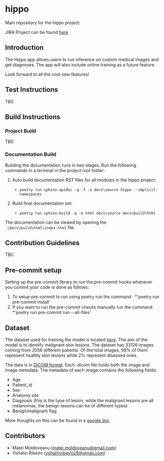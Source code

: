# hippo

Main repository for the hippo project.

JIRA Project can be found [here](https://hippo-the-app.atlassian.net/).

## Introduction

The Hippo app allows users to run inference on custom medical images and get diagnoses. The app
will also include online training as a future feature.

Look forward to all the cool new features!

## Test Instructions

TBC

## Build Instructions

### Project Build

TBC

### Documentation Build

Building the documentation runs in two stages. Run the following commands in a terminal in the project root folder:

1. Auto build documentation RST files for all modules in the hippo project:

    * `poetry run sphinx-apidoc -q -f -o docs\source hippo --implicit-namespaces`

2. Build final documentation set:

    * `poetry run sphinx-build -q -b html docs\source docs\build\html`

The documentation can be viewed by opening the `.\docs\build\html\index.html` file.

## Contribution Guidelines

TBC

## Pre-commit setup

Setting up the pre-commit library to run the pre-commit hooks whenever you commit your code is done as follows:

1. To setup pre-commit to run using poetry run the command :
        *'poetry run pre-commit install'
2. If you want to run the pre-commit checks manually run the command:
        *'poetry run pre-commit run --all-files'

## Dataset

The dataset used for training the model is located [here](https://www.kaggle.com/c/siim-isic-melanoma-classification/). The aim of the model is to identify malignant skin lesions. The dataset has 33126 images coming from 2056 different patients. Of the total images, 98% of them represent healthy skin lesions while 2% represent diseased ones.

The data is in [DICOM format](https://en.wikipedia.org/wiki/DICOM). Each .dicom file holds both the image and image metadata. The metadata of each image contains the following fields:

* Age
* Patient_id
* Sex
* Anatomy site
* Diagnosis (this is the type of lesion, while the malignant lesions are all melanomas, the benign lesions can be of different types)
* Benign/malignant flag

More thoughts on this can be found in a [google doc](https://docs.google.com/document/d/1w2Dpw_u-rHY7RAp5br8B-S1Gb5Nd7l3omIhqSkBfKgM/edit?usp=sharing)

## Contributors

* Matei Moldoveanu (matei.moldoveanu@gmail.com)
* Yohahn Ribeiro (yohahnribeiro29@gmail.com)
